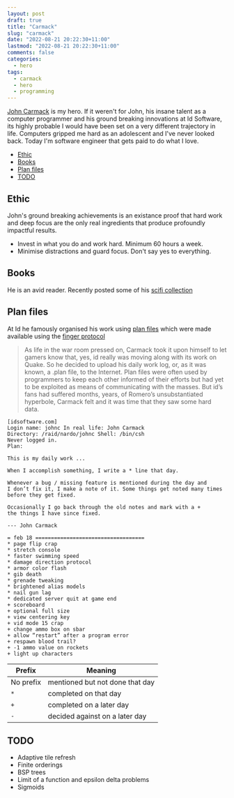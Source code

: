 ```yaml
---
layout: post
draft: true
title: "Carmack"
slug: "carmack"
date: "2022-08-21 20:22:30+11:00"
lastmod: "2022-08-21 20:22:30+11:00"
comments: false
categories:
  - hero
tags:
  - carmack
  - hero
  - programming
---
```


[John Carmack](https://twitter.com/ID_AA_Carmack) is my hero. If it weren't for John, his insane talent as a computer programmer and his ground breaking innovations at Id Software, its highly probable I would have been set on a very different trajectory in life. Computers gripped me hard as an adolescent and I've never looked back. Today I'm software engineer that gets paid to do what I love.

- [Ethic](#ethic)
- [Books](#books)
- [Plan files](#plan-files)
- [TODO](#todo)

## Ethic

John's ground breaking achievements is an existance proof that hard work and deep focus are the only real ingredients that produce profoundly impactful results.

- Invest in what you do and work hard. Minimum 60 hours a week.
- Minimise distractions and guard focus. Don't say yes to everything.

## Books

He is an avid reader. Recently posted some of his [scifi collection](https://twitter.com/ID_AA_Carmack/status/1525527916431515651)

## Plan files

At Id he famously organised his work using [plan files](https://garbagecollected.org/2017/10/24/the-carmack-plan/) which were made available using the [finger protocol](https://en.wikipedia.org/wiki/Finger_protocol)

> As life in the war room pressed on, Carmack took it upon himself to let gamers know that, yes, id really was moving along with its work on Quake. So he decided to upload his daily work log, or, as it was known, a .plan file, to the Internet. Plan files were often used by programmers to keep each other informed of their efforts but had yet to be exploited as means of communicating with the masses. But id’s fans had suffered months, years, of Romero’s unsubstantiated hyperbole, Carmack felt and it was time that they saw some hard data.

```
[idsoftware.com]
Login name: johnc In real life: John Carmack
Directory: /raid/nardo/johnc Shell: /bin/csh
Never logged in.
Plan:

This is my daily work ...

When I accomplish something, I write a * line that day.

Whenever a bug / missing feature is mentioned during the day and
I don’t fix it, I make a note of it. Some things get noted many times
before they get fixed.

Occasionally I go back through the old notes and mark with a +
the things I have since fixed.

--- John Carmack

= feb 18 ===================================
* page flip crap
* stretch console
* faster swimming speed
* damage direction protocol
* armor color flash
* gib death
* grenade tweaking
* brightened alias models
* nail gun lag
* dedicated server quit at game end
+ scoreboard
+ optional full size
+ view centering key
+ vid mode 15 crap
+ change ammo box on sbar
+ allow “restart” after a program error
+ respawn blood trail?
+ -1 ammo value on rockets
+ light up characters
```

| Prefix    | Meaning                         |
| --------- | ------------------------------- |
| No prefix | mentioned but not done that day |
| `*`       | completed on that day           |
| `+`       | completed on a later day        |
| `-`       | decided against on a later day  |


## TODO

- Adaptive tile refresh
- Finite orderings
- BSP trees
- Limit of a function and epsilon delta problems
- Sigmoids